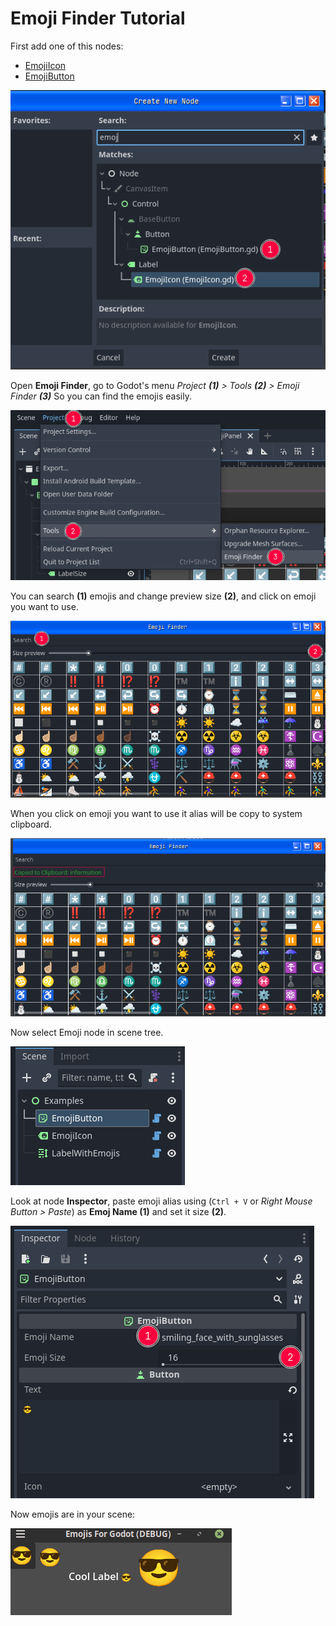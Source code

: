 # Emoji Finder Tutorial

First add one of this nodes:

- [EmojiIcon]
- [EmojiButton]

![emoji-nodes]

Open **Emoji Finder**, go to Godot's menu
*Project **(1)** > Tools **(2)** > Emoji Finder **(3)***
So you can find the emojis easily.

![EmojiFinder Menu Screen Shot][emoji-finder-menu-screenshot]

You can search **(1)** emojis and change preview size **(2)**,
and click on emoji you want to use.

![EmojiFinder Screen Shot][emoji-finder-screenshot]

When you click on emoji you want to use it alias will be copy to system clipboard.

![EmojiFinder Copied Emoji alias][emoji-finder-copy]

Now select Emoji node in scene tree.

![emoji-scene]

Look at node **Inspector**,
paste emoji alias using (`Ctrl + V` or *Right Mouse Button > Paste*) as **Emoj Name (1)** and set it size **(2)**.

![emoji-inspector]

Now emojis are in your scene:

![addon-in-action]

[addon-in-action]:assets/addon-in-action.png
[emoji-inspector]:assets/emoji-inspector.png
[emoji-scene]:assets/emoji-scene.png
[emoji-nodes]:assets/emoji-nodes.png
[emoji-finder-copy]:assets/emoji-finder-copy.png
[emoji-finder-menu-screenshot]:assets/emoji-finder-menu.png
[emoji-finder-screenshot]:assets/emoji-finder.png
[EmojiIcon]:EmojiIcon.md
[EmojiButton]:EmojiButton.md